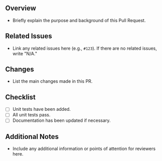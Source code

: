 ## Overview

- Briefly explain the purpose and background of this Pull Request.

## Related Issues

- Link any related issues here (e.g., `#123`). If there are no related issues, write "N/A."

## Changes

- List the main changes made in this PR.

## Checklist

- [ ] Unit tests have been added.
- [ ] All unit tests pass.
- [ ] Documentation has been updated if necessary.

## Additional Notes

- Include any additional information or points of attention for reviewers here.
